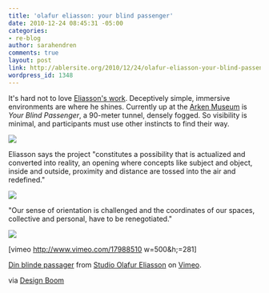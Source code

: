 ```yaml
---
title: 'olafur eliasson: your blind passenger'
date: 2010-12-24 08:45:31 -05:00
categories:
- re-blog
author: sarahendren
comments: true
layout: post
link: http://ablersite.org/2010/12/24/olafur-eliasson-your-blind-passenger/
wordpress_id: 1348
---
```


It's hard not to love [Eliasson's work](http://www.olafureliasson.net/). Deceptively simple, immersive environments are where he shines. Currently up at the [Arken Museum](http://www.arken.dk/content/us) is _Your Blind Passenger_, a 90-meter tunnel, densely fogged. So visibility is minimal, and participants must use other instincts to find their way.

[![](http://ablersite.files.wordpress.com/2010/12/yourblindpassenger02.jpg)](http://ablersite.files.wordpress.com/2010/12/yourblindpassenger02.jpg)

Eliasson says the project "constitutes a possibility that is actualized and converted into reality, an opening where concepts like subject and object, inside and outside, proximity and distance are tossed into the air and redefined."

[![](http://ablersite.files.wordpress.com/2010/12/yourblindpassenger03.jpg)](http://ablersite.files.wordpress.com/2010/12/yourblindpassenger03.jpg)

"Our sense of orientation is challenged and the coordinates of our spaces, collective and personal, have to be renegotiated."

[![](http://ablersite.files.wordpress.com/2010/12/yourblindpassenger04.jpg)](http://ablersite.files.wordpress.com/2010/12/yourblindpassenger04.jpg)


[vimeo http://www.vimeo.com/17988510 w=500&h;=281] 

[Din blinde passager](http://vimeo.com/17988510) from [Studio Olafur Eliasson](http://vimeo.com/user3990392) on [Vimeo](http://vimeo.com).



via [Design Boom](http://www.designboom.com/weblog/cat/10/view/12642/olafur-eliasson-your-blind-passenger.html)

